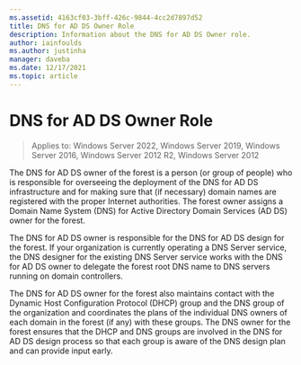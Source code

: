 ```yaml
---
ms.assetid: 4163cf03-3bff-426c-9844-4cc2d7897d52
title: DNS for AD DS Owner Role
description: Information about the DNS for AD DS Owner role.
author: iainfoulds
ms.author: justinha
manager: daveba
ms.date: 12/17/2021
ms.topic: article
---
```


# DNS for AD DS Owner Role

>Applies to: Windows Server 2022, Windows Server 2019, Windows Server 2016, Windows Server 2012 R2, Windows Server 2012

The DNS for AD DS owner of the forest is a person (or group of people) who is responsible for overseeing the deployment of the DNS for AD DS infrastructure and for making sure that (if necessary) domain names are registered with the proper Internet authorities. The forest owner assigns a Domain Name System (DNS) for Active Directory Domain Services (AD DS) owner for the forest.

The DNS for AD DS owner is responsible for the DNS for AD DS design for the forest. If your organization is currently operating a DNS Server service, the DNS designer for the existing DNS Server service works with the DNS for AD DS owner to delegate the forest root DNS name to DNS servers running on domain controllers.

The DNS for AD DS owner for the forest also maintains contact with the Dynamic Host Configuration Protocol (DHCP) group and the DNS group of the organization and coordinates the plans of the individual DNS owners of each domain in the forest (if any) with these groups. The DNS owner for the forest ensures that the DHCP and DNS groups are involved in the DNS for AD DS design process so that each group is aware of the DNS design plan and can provide input early.
